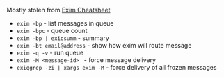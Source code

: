 Mostly stolen from [Exim Cheatsheet](http://bradthemad.org/tech/notes/exim_cheatsheet.php)


* `exim -bp` - list messages in queue
* `exim -bpc` - queue count
* `exim -bp | exiqsumm` - summary
* `exim -bt email@address` - show how exim will route message
* `exim -q -v` - run queue
* `exim -M <message-id> ` - force message delivery
* `exiqgrep -zi | xargs exim -M` - force delivery of all frozen messages
